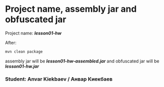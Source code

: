 # Project name, assembly jar and obfuscated jar
Project name: ***lesson01-hw***

After:
```bash
mvn clean package
```
assembly jar will be ***lesson01-hw-assembled.jar***
 and obfuscated jar will be ***lesson01-hw.jar***

### Student: Anvar Kiekbaev / Анвар Киекбаев